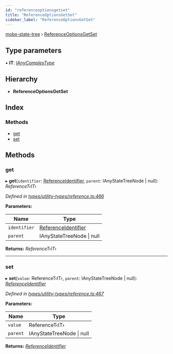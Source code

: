 ```yaml
---
id: "referenceoptionsgetset"
title: "ReferenceOptionsGetSet"
sidebar_label: "ReferenceOptionsGetSet"
---
```


[mobx-state-tree](../index.md) › [ReferenceOptionsGetSet](referenceoptionsgetset.md)

## Type parameters

▪ **IT**: *[IAnyComplexType](ianycomplextype.md)*

## Hierarchy

* **ReferenceOptionsGetSet**

## Index

### Methods

* [get](referenceoptionsgetset.md#get)
* [set](referenceoptionsgetset.md#set)

## Methods

###  get

▸ **get**(`identifier`: [ReferenceIdentifier](../index.md#referenceidentifier), `parent`: IAnyStateTreeNode | null): *ReferenceT‹IT›*

*Defined in [types/utility-types/reference.ts:466](https://github.com/mobxjs/mobx-state-tree/blob/2d85314b/packages/mobx-state-tree/src/types/utility-types/reference.ts#L466)*

**Parameters:**

Name | Type |
------ | ------ |
`identifier` | [ReferenceIdentifier](../index.md#referenceidentifier) |
`parent` | IAnyStateTreeNode &#124; null |

**Returns:** *ReferenceT‹IT›*

___

###  set

▸ **set**(`value`: ReferenceT‹IT›, `parent`: IAnyStateTreeNode | null): *[ReferenceIdentifier](../index.md#referenceidentifier)*

*Defined in [types/utility-types/reference.ts:467](https://github.com/mobxjs/mobx-state-tree/blob/2d85314b/packages/mobx-state-tree/src/types/utility-types/reference.ts#L467)*

**Parameters:**

Name | Type |
------ | ------ |
`value` | ReferenceT‹IT› |
`parent` | IAnyStateTreeNode &#124; null |

**Returns:** *[ReferenceIdentifier](../index.md#referenceidentifier)*
